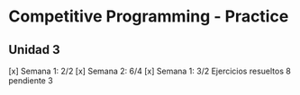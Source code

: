 # Competitive Programming - Practice

## Unidad 3

[x] Semana 1: 2/2
[x] Semana 2: 6/4
[x] Semana 1: 3/2
Ejercicios resueltos 8 pendiente 3
